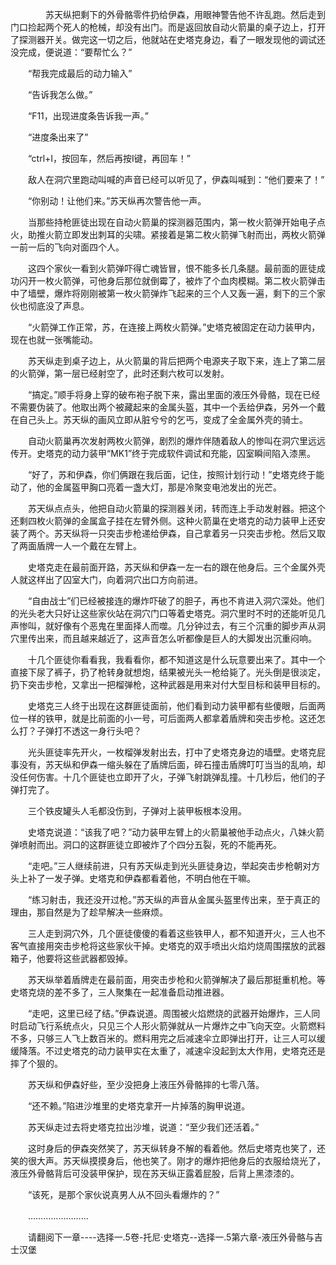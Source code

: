 <div class="read-content j_readContent" id="">
                <p>　　　　苏天纵把剩下的外骨骼零件扔给伊森，用眼神警告他不许乱跑。然后走到门口捡起两个死人的枪械，却没有出门。而是返回放自动火箭巢的桌子边上，打开了探测器开关。做完这一切之后，他就站在史塔克身边，看了一眼发现他的调试还没完成，便说道：“要帮忙么？”<p>　　“帮我完成最后的动力输入”<p>　　“告诉我怎么做。”<p>　　“F11，出现进度条告诉我一声。”<p>　　“进度条出来了”<p>　　“ctrl+I，按回车，然后再按I键，再回车！”<p>　　敌人在洞穴里跑动叫喊的声音已经可以听见了，伊森叫喊到：“他们要来了！”<p>　　“你别动！让他们来。”苏天纵再次警告他一声。<p>　　当那些持枪匪徒出现在自动火箭巢的探测器范围内，第一枚火箭弹开始电子点火，助推火箭立即发出刺耳的尖啸。紧接着是第二枚火箭弹飞射而出，两枚火箭弹一前一后的飞向对面四个人。<p>　　这四个家伙一看到火箭弹吓得亡魂皆冒，恨不能多长几条腿。最前面的匪徒成功闪开一枚火箭弹，可他身后那位就倒霉了，被炸了个血肉模糊。第二枚火箭弹击中了墙壁，爆炸将刚刚被第一枚火箭弹炸飞起来的三个人又轰一遍，剩下的三个家伙也彻底没了声息。<p>　　“火箭弹工作正常，苏，在连接上两枚火箭弹。”史塔克被固定在动力装甲内，现在也就一张嘴能动。<p>　　苏天纵走到桌子边上，从火箭巢的背后把两个电源夹子取下来，连上了第二层的火箭弹，第一层已经射空了，此时还剩六枚可以发射。<p>　　“搞定。”顺手将身上穿的破布袍子脱下来，露出里面的液压外骨骼，现在已经不需要伪装了。他取出两个被藏起来的金属头盔，其中一个丢给伊森，另外一个戴在自己头上。苏天纵的画风立即从脏兮兮的乞丐，变成了全金属外壳的骑士。<p>　　自动火箭巢再次发射两枚火箭弹，剧烈的爆炸伴随着敌人的惨叫在洞穴里远远传开。史塔克的动力装甲“MK1”终于完成软件调试和充能，囚室瞬间陷入漆黑。<p>　　“好了，苏和伊森，你们俩跟在我后面，记住，按照计划行动！”史塔克终于能动了，他的金属盔甲胸口亮着一盏大灯，那是冷聚变电池发出的光芒。<p>　　苏天纵点点头，他把自动火箭巢的探测器关闭，转而连上手动发射器。把这个还剩四枚火箭弹的金属盒子挂在左臂外侧。这种火箭巢在史塔克的动力装甲上还安装了两个。苏天纵将一只突击步枪递给伊森，自己拿着另一只突击步枪。然后又取了两面盾牌一人一个戴在左臂上。<p>　　史塔克走在最前面开路，苏天纵和伊森一左一右的跟在他身后。三个金属外壳人就这样出了囚室大门，向着洞穴出口方向前进。<p>　　“自由战士”们已经被接连的爆炸吓破了的胆子，再也不肯进入洞穴深处。他们的光头老大只好让这些家伙站在洞穴门口等着史塔克。洞穴里时不时的还能听见几声惨叫，就好像有个恶鬼在里面择人而噬。几分钟过去，有三个沉重的脚步声从洞穴里传出来，而且越来越近了，这声音怎么听都像是巨人的大脚发出沉重闷响。<p>　　十几个匪徒你看看我，我看看你，都不知道这是什么玩意要出来了。其中一个直接下尿了裤子，扔了枪转身就想炮，结果被光头一枪给毙了。光头倒是很淡定，扔下突击步枪，又拿出一把榴弹枪，这种武器是用来对付大型目标和装甲目标的。<p>　　史塔克三人终于出现在这群匪徒面前，他们看到动力装甲都有些傻眼，后面两位一样的铁甲，就是比前面的小一号，可后面两人都拿着盾牌和突击步枪。这还怎么打？子弹打不透这一身行头吧？<p>　　光头匪徒率先开火，一枚榴弹发射出去，打中了史塔克身边的墙壁。史塔克屁事没有，苏天纵和伊森一缩头躲在了盾牌后面，碎石撞击盾牌叮叮当当的乱响，却没任何伤害。十几个匪徒也立即开了火，子弹飞射跳弹乱撞。十几秒后，他们的子弹打完了。<p>　　三个铁皮罐头人毛都没伤到，子弹对上装甲板根本没用。<p>　　史塔克说道：“该我了吧？”动力装甲左臂上的火箭巢被他手动点火，八妹火箭弹喷射而出。洞口的这群匪徒立即被炸了个四分五裂，死的不能再死。<p>　　“走吧。”三人继续前进，只有苏天纵走到光头匪徒身边，举起突击步枪朝对方头上补了一发子弹。史塔克和伊森都看着他，不明白他在干嘛。<p>　　“练习射击，我还没开过枪。”苏天纵的声音从金属头盔里传出来，至于真正的理由，那自然是为了趁早解决一些麻烦。<p>　　三人走到洞穴外，几个匪徒傻傻的看着这些铁甲人，都不知道开火，三人也不客气直接用突击步枪将这些家伙干掉。史塔克的双手喷出火焰灼烧周围摆放的武器箱子，他要将这些武器都毁掉。<p>　　苏天纵举着盾牌走在最前面，用突击步枪和火箭弹解决了最后那挺重机枪。等史塔克烧的差不多了，三人聚集在一起准备启动推进器。<p>　　“走吧，这里已经了结。”伊森说道。周围被火焰燃烧的武器开始爆炸，三人同时启动飞行系统点火，只见三个人形火箭弹就从一片爆炸之中飞向天空。火箭燃料不多，只够三人飞上数百米的。燃料用完之后减速伞立即弹出打开，让三人可以缓缓降落。不过史塔克的动力装甲实在太重了，减速伞没起到太大作用，史塔克还是摔了个狠的。<p>　　苏天纵和伊森好些，至少没把身上液压外骨骼摔的七零八落。<p>　　“还不赖。”陷进沙堆里的史塔克拿开一片掉落的胸甲说道。<p>　　苏天纵走过去将史塔克拉出沙堆，说道：“至少我们还活着。”<p>　　这时身后的伊森突然笑了，苏天纵转身不解的看着他。然后史塔克也笑了，还笑的很大声。苏天纵摸摸身后，他也笑了。刚才的爆炸把他身后的衣服给烧光了，液压外骨骼背后可没装甲保护，现在苏天纵正露着屁股，后背上黑漆漆的。<p>　　“该死，是那个家伙说真男人从不回头看爆炸的？”<p>　　……………………<p>　　请翻阅下一章----选择一.5卷-托尼·史塔克--选择一.5第六章-液压外骨骼与吉士汉堡<p> 
            </div>